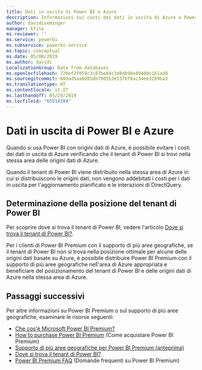 ```yaml
---
title: Dati in uscita di Power BI e Azure
description: Informazioni sui costi dei dati in uscita di Azure e Power BI in base alla posizione del tenant e Power BI Premium
author: davidiseminger
manager: kfile
ms.reviewer: ''
ms.service: powerbi
ms.subservice: powerbi-service
ms.topic: conceptual
ms.date: 05/08/2019
ms.author: davidi
LocalizationGroup: Data from databases
ms.openlocfilehash: 720ef2f059c3c87be84c3d8db98e89400c161ad0
ms.sourcegitcommit: 60dad5aa0d85db790553e537bf8ac34ee3289ba3
ms.translationtype: HT
ms.contentlocale: it-IT
ms.lasthandoff: 05/29/2019
ms.locfileid: "65514394"
---
```

# <a name="power-bi-and-azure-egress"></a>Dati in uscita di Power BI e Azure

Quando si usa Power BI con origini dati di Azure, è possibile evitare i costi dei dati in uscita di Azure verificando che il tenant di Power BI si trovi nella stessa area delle origini dati di Azure.

Quando il tenant di Power BI viene distribuito nella stessa area di Azure in cui si distribuiscono le origini dati, non vengono addebitati i costi per i dati in uscita per l'aggiornamento pianificato e le interazioni di DirectQuery. 

## <a name="determining-where-your-power-bi-tenant-is-located"></a>Determinazione della posizione del tenant di Power BI

Per scoprire dove si trova il tenant di Power BI, vedere l'articolo [Dove si trova il tenant di Power BI?](service-admin-where-is-my-tenant-located.md).

Per i clienti di Power BI Premium con il supporto di più aree geografiche, se il tenant di Power BI non si trova nella posizione ottimale per alcune delle origini dati basate su Azure, è possibile distribuire Power BI Premium con il supporto di più aree geografiche nell'area di Azure appropriata e beneficiare del posizionamento del tenant di Power BI e delle origini dati di Azure nella stessa area di Azure.

## <a name="next-steps"></a>Passaggi successivi

Per altre informazioni su Power BI Premium o sul supporto di più aree geografiche, esaminare le risorse seguenti:

* [Che cos'è Microsoft Power BI Premium?](service-premium-what-is.md)
* [How to purchase Power BI Premium](service-admin-premium-purchase.md) (Come acquistare Power BI Premium)
* [Supporto di più aree geografiche per Power BI Premium (anteprima)](service-admin-premium-multi-geo.md)
* [Dove si trova il tenant di Power BI?](service-admin-where-is-my-tenant-located.md)
* [Power BI Premium FAQ](service-premium-faq.md) (Domande frequenti su Power BI Premium)


